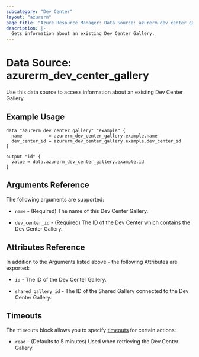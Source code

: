 ```yaml
---
subcategory: "Dev Center"
layout: "azurerm"
page_title: "Azure Resource Manager: Data Source: azurerm_dev_center_gallery"
description: |-
  Gets information about an existing Dev Center Gallery.
---
```


# Data Source: azurerm_dev_center_gallery

Use this data source to access information about an existing Dev Center Gallery.

## Example Usage

```hcl
data "azurerm_dev_center_gallery" "example" {
  name          = azurerm_dev_center_gallery.example.name
  dev_center_id = azurerm_dev_center_gallery.example.dev_center_id
}

output "id" {
  value = data.azurerm_dev_center_gallery.example.id
}
```

## Arguments Reference

The following arguments are supported:

* `name` - (Required) The name of this Dev Center Gallery.

* `dev_center_id` - (Required) The ID of the Dev Center which contains the Dev Center Gallery.

## Attributes Reference

In addition to the Arguments listed above - the following Attributes are exported:

* `id` - The ID of the Dev Center Gallery.

* `shared_gallery_id` - The ID of the Shared Gallery connected to the Dev Center Gallery.

## Timeouts

The `timeouts` block allows you to specify [timeouts](https://www.terraform.io/language/resources/syntax#operation-timeouts) for certain actions:

* `read` - (Defaults to 5 minutes) Used when retrieving the Dev Center Gallery.
